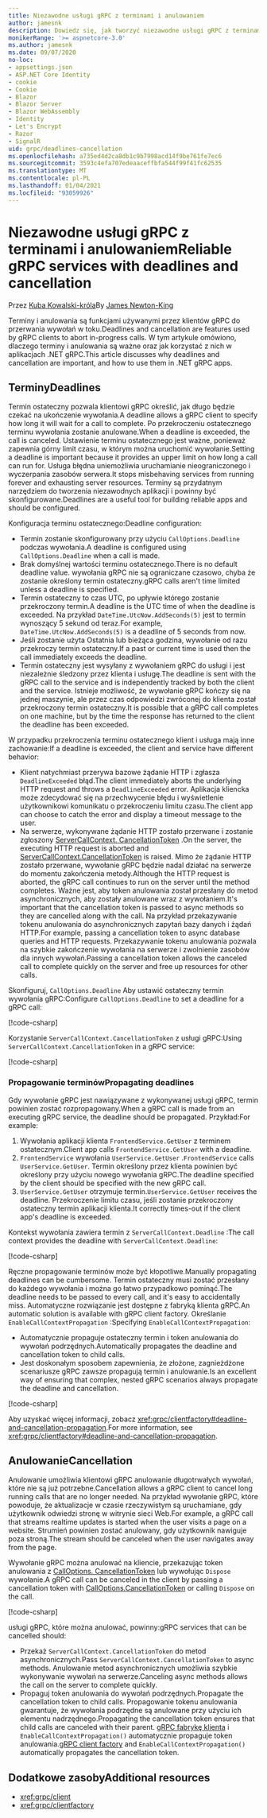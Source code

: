 ```yaml
---
title: Niezawodne usługi gRPC z terminami i anulowaniem
author: jamesnk
description: Dowiedz się, jak tworzyć niezawodne usługi gRPC z terminami i anulowaniem w programie .NET.
monikerRange: '>= aspnetcore-3.0'
ms.author: jamesnk
ms.date: 09/07/2020
no-loc:
- appsettings.json
- ASP.NET Core Identity
- cookie
- Cookie
- Blazor
- Blazor Server
- Blazor WebAssembly
- Identity
- Let's Encrypt
- Razor
- SignalR
uid: grpc/deadlines-cancellation
ms.openlocfilehash: a735ed4d2ca8db1c9b7998acd14f9be761fe7ec6
ms.sourcegitcommit: 3593c4efa707edeaaceffbfa544f99f41fc62535
ms.translationtype: MT
ms.contentlocale: pl-PL
ms.lasthandoff: 01/04/2021
ms.locfileid: "93059926"
---
```

# <a name="reliable-grpc-services-with-deadlines-and-cancellation"></a><span data-ttu-id="fe22d-103">Niezawodne usługi gRPC z terminami i anulowaniem</span><span class="sxs-lookup"><span data-stu-id="fe22d-103">Reliable gRPC services with deadlines and cancellation</span></span>

<span data-ttu-id="fe22d-104">Przez [Kuba Kowalski-króla](https://twitter.com/jamesnk)</span><span class="sxs-lookup"><span data-stu-id="fe22d-104">By [James Newton-King](https://twitter.com/jamesnk)</span></span>

<span data-ttu-id="fe22d-105">Terminy i anulowania są funkcjami używanymi przez klientów gRPC do przerwania wywołań w toku.</span><span class="sxs-lookup"><span data-stu-id="fe22d-105">Deadlines and cancellation are features used by gRPC clients to abort in-progress calls.</span></span> <span data-ttu-id="fe22d-106">W tym artykule omówiono, dlaczego terminy i anulowania są ważne oraz jak korzystać z nich w aplikacjach .NET gRPC.</span><span class="sxs-lookup"><span data-stu-id="fe22d-106">This article discusses why deadlines and cancellation are important, and how to use them in .NET gRPC apps.</span></span>

## <a name="deadlines"></a><span data-ttu-id="fe22d-107">Terminy</span><span class="sxs-lookup"><span data-stu-id="fe22d-107">Deadlines</span></span>

<span data-ttu-id="fe22d-108">Termin ostateczny pozwala klientowi gRPC określić, jak długo będzie czekać na ukończenie wywołania.</span><span class="sxs-lookup"><span data-stu-id="fe22d-108">A deadline allows a gRPC client to specify how long it will wait for a call to complete.</span></span> <span data-ttu-id="fe22d-109">Po przekroczeniu ostatecznego terminu wywołania zostanie anulowane.</span><span class="sxs-lookup"><span data-stu-id="fe22d-109">When a deadline is exceeded, the call is canceled.</span></span> <span data-ttu-id="fe22d-110">Ustawienie terminu ostatecznego jest ważne, ponieważ zapewnia górny limit czasu, w którym można uruchomić wywołanie.</span><span class="sxs-lookup"><span data-stu-id="fe22d-110">Setting a deadline is important because it provides an upper limit on how long a call can run for.</span></span> <span data-ttu-id="fe22d-111">Usługa błędna uniemożliwia uruchamianie nieograniczonego i wyczerpania zasobów serwera.</span><span class="sxs-lookup"><span data-stu-id="fe22d-111">It stops misbehaving services from running forever and exhausting server resources.</span></span> <span data-ttu-id="fe22d-112">Terminy są przydatnym narzędziem do tworzenia niezawodnych aplikacji i powinny być skonfigurowane.</span><span class="sxs-lookup"><span data-stu-id="fe22d-112">Deadlines are a useful tool for building reliable apps and should be configured.</span></span>

<span data-ttu-id="fe22d-113">Konfiguracja terminu ostatecznego:</span><span class="sxs-lookup"><span data-stu-id="fe22d-113">Deadline configuration:</span></span>

* <span data-ttu-id="fe22d-114">Termin zostanie skonfigurowany przy użyciu `CallOptions.Deadline` podczas wywołania.</span><span class="sxs-lookup"><span data-stu-id="fe22d-114">A deadline is configured using `CallOptions.Deadline` when a call is made.</span></span>
* <span data-ttu-id="fe22d-115">Brak domyślnej wartości terminu ostatecznego.</span><span class="sxs-lookup"><span data-stu-id="fe22d-115">There is no default deadline value.</span></span> <span data-ttu-id="fe22d-116">wywołania gRPC nie są ograniczane czasowo, chyba że zostanie określony termin ostateczny.</span><span class="sxs-lookup"><span data-stu-id="fe22d-116">gRPC calls aren't time limited unless a deadline is specified.</span></span>
* <span data-ttu-id="fe22d-117">Termin ostateczny to czas UTC, po upływie którego zostanie przekroczony termin.</span><span class="sxs-lookup"><span data-stu-id="fe22d-117">A deadline is the UTC time of when the deadline is exceeded.</span></span> <span data-ttu-id="fe22d-118">Na przykład `DateTime.UtcNow.AddSeconds(5)` jest to termin wynoszący 5 sekund od teraz.</span><span class="sxs-lookup"><span data-stu-id="fe22d-118">For example, `DateTime.UtcNow.AddSeconds(5)` is a deadline of 5 seconds from now.</span></span>
* <span data-ttu-id="fe22d-119">Jeśli zostanie użyta Ostatnia lub bieżąca godzina, wywołanie od razu przekroczy termin ostateczny.</span><span class="sxs-lookup"><span data-stu-id="fe22d-119">If a past or current time is used then the call immediately exceeds the deadline.</span></span>
* <span data-ttu-id="fe22d-120">Termin ostateczny jest wysyłany z wywołaniem gRPC do usługi i jest niezależnie śledzony przez klienta i usługę.</span><span class="sxs-lookup"><span data-stu-id="fe22d-120">The deadline is sent with the gRPC call to the service and is independently tracked by both the client and the service.</span></span> <span data-ttu-id="fe22d-121">Istnieje możliwość, że wywołanie gRPC kończy się na jednej maszynie, ale przez czas odpowiedzi zwróconej do klienta został przekroczony termin ostateczny.</span><span class="sxs-lookup"><span data-stu-id="fe22d-121">It is possible that a gRPC call completes on one machine, but by the time the response has returned to the client the deadline has been exceeded.</span></span>

<span data-ttu-id="fe22d-122">W przypadku przekroczenia terminu ostatecznego klient i usługa mają inne zachowanie:</span><span class="sxs-lookup"><span data-stu-id="fe22d-122">If a deadline is exceeded, the client and service have different behavior:</span></span>

* <span data-ttu-id="fe22d-123">Klient natychmiast przerywa bazowe żądanie HTTP i zgłasza `DeadlineExceeded` błąd.</span><span class="sxs-lookup"><span data-stu-id="fe22d-123">The client immediately aborts the underlying HTTP request and throws a `DeadlineExceeded` error.</span></span> <span data-ttu-id="fe22d-124">Aplikacja kliencka może zdecydować się na przechwycenie błędu i wyświetlenie użytkownikowi komunikatu o przekroczeniu limitu czasu.</span><span class="sxs-lookup"><span data-stu-id="fe22d-124">The client app can choose to catch the error and display a timeout message to the user.</span></span>
* <span data-ttu-id="fe22d-125">Na serwerze, wykonywane żądanie HTTP zostało przerwane i zostanie zgłoszony [ServerCallContext. CancellationToken](xref:System.Threading.CancellationToken) .</span><span class="sxs-lookup"><span data-stu-id="fe22d-125">On the server, the executing HTTP request is aborted and [ServerCallContext.CancellationToken](xref:System.Threading.CancellationToken) is raised.</span></span> <span data-ttu-id="fe22d-126">Mimo że żądanie HTTP zostało przerwane, wywołanie gRPC będzie nadal działać na serwerze do momentu zakończenia metody.</span><span class="sxs-lookup"><span data-stu-id="fe22d-126">Although the HTTP request is aborted, the gRPC call continues to run on the server until the method completes.</span></span> <span data-ttu-id="fe22d-127">Ważne jest, aby token anulowania został przesłany do metod asynchronicznych, aby zostały anulowane wraz z wywołaniem.</span><span class="sxs-lookup"><span data-stu-id="fe22d-127">It's important that the cancellation token is passed to async methods so they are cancelled along with the call.</span></span> <span data-ttu-id="fe22d-128">Na przykład przekazywanie tokenu anulowania do asynchronicznych zapytań bazy danych i żądań HTTP.</span><span class="sxs-lookup"><span data-stu-id="fe22d-128">For example, passing a cancellation token to async database queries and HTTP requests.</span></span> <span data-ttu-id="fe22d-129">Przekazywanie tokenu anulowania pozwala na szybkie zakończenie wywołania na serwerze i zwolnienie zasobów dla innych wywołań.</span><span class="sxs-lookup"><span data-stu-id="fe22d-129">Passing a cancellation token allows the canceled call to complete quickly on the server and free up resources for other calls.</span></span>

<span data-ttu-id="fe22d-130">Skonfiguruj, `CallOptions.Deadline` Aby ustawić ostateczny termin wywołania gRPC:</span><span class="sxs-lookup"><span data-stu-id="fe22d-130">Configure `CallOptions.Deadline` to set a deadline for a gRPC call:</span></span>

[!code-csharp[](~/grpc/deadlines-cancellation/deadline-client.cs?highlight=7,12)]

<span data-ttu-id="fe22d-131">Korzystanie `ServerCallContext.CancellationToken` z usługi gRPC:</span><span class="sxs-lookup"><span data-stu-id="fe22d-131">Using `ServerCallContext.CancellationToken` in a gRPC service:</span></span>

[!code-csharp[](~/grpc/deadlines-cancellation/deadline-server.cs?highlight=5)]

### <a name="propagating-deadlines"></a><span data-ttu-id="fe22d-132">Propagowanie terminów</span><span class="sxs-lookup"><span data-stu-id="fe22d-132">Propagating deadlines</span></span>

<span data-ttu-id="fe22d-133">Gdy wywołanie gRPC jest nawiązywane z wykonywanej usługi gRPC, termin powinien zostać rozpropagowany.</span><span class="sxs-lookup"><span data-stu-id="fe22d-133">When a gRPC call is made from an executing gRPC service, the deadline should be propagated.</span></span> <span data-ttu-id="fe22d-134">Przykład:</span><span class="sxs-lookup"><span data-stu-id="fe22d-134">For example:</span></span>

1. <span data-ttu-id="fe22d-135">Wywołania aplikacji klienta `FrontendService.GetUser` z terminem ostatecznym.</span><span class="sxs-lookup"><span data-stu-id="fe22d-135">Client app calls `FrontendService.GetUser` with a deadline.</span></span>
2. <span data-ttu-id="fe22d-136">`FrontendService` wywołania `UserService.GetUser` .</span><span class="sxs-lookup"><span data-stu-id="fe22d-136">`FrontendService` calls `UserService.GetUser`.</span></span> <span data-ttu-id="fe22d-137">Termin określony przez klienta powinien być określony przy użyciu nowego wywołania gRPC.</span><span class="sxs-lookup"><span data-stu-id="fe22d-137">The deadline specified by the client should be specified with the new gRPC call.</span></span>
3. <span data-ttu-id="fe22d-138">`UserService.GetUser` otrzymuje termin.</span><span class="sxs-lookup"><span data-stu-id="fe22d-138">`UserService.GetUser` receives the deadline.</span></span> <span data-ttu-id="fe22d-139">Przekroczenie limitu czasu, jeśli zostanie przekroczony ostateczny termin aplikacji klienta.</span><span class="sxs-lookup"><span data-stu-id="fe22d-139">It correctly times-out if the client app's deadline is exceeded.</span></span>

<span data-ttu-id="fe22d-140">Kontekst wywołania zawiera termin z `ServerCallContext.Deadline` :</span><span class="sxs-lookup"><span data-stu-id="fe22d-140">The call context provides the deadline with `ServerCallContext.Deadline`:</span></span>

[!code-csharp[](~/grpc/deadlines-cancellation/deadline-propagate.cs?highlight=7)]

<span data-ttu-id="fe22d-141">Ręczne propagowanie terminów może być kłopotliwe.</span><span class="sxs-lookup"><span data-stu-id="fe22d-141">Manually propagating deadlines can be cumbersome.</span></span> <span data-ttu-id="fe22d-142">Termin ostateczny musi zostać przesłany do każdego wywołania i można go łatwo przypadkowo pominąć.</span><span class="sxs-lookup"><span data-stu-id="fe22d-142">The deadline needs to be passed to every call, and it's easy to accidentally miss.</span></span> <span data-ttu-id="fe22d-143">Automatyczne rozwiązanie jest dostępne z fabryką klienta gRPC.</span><span class="sxs-lookup"><span data-stu-id="fe22d-143">An automatic solution is available with gRPC client factory.</span></span> <span data-ttu-id="fe22d-144">Określanie `EnableCallContextPropagation` :</span><span class="sxs-lookup"><span data-stu-id="fe22d-144">Specifying `EnableCallContextPropagation`:</span></span>

* <span data-ttu-id="fe22d-145">Automatycznie propaguje ostateczny termin i token anulowania do wywołań podrzędnych.</span><span class="sxs-lookup"><span data-stu-id="fe22d-145">Automatically propagates the deadline and cancellation token to child calls.</span></span>
* <span data-ttu-id="fe22d-146">Jest doskonałym sposobem zapewnienia, że złożone, zagnieżdżone scenariusze gRPC zawsze propagują termin i anulowanie.</span><span class="sxs-lookup"><span data-stu-id="fe22d-146">Is an excellent way of ensuring that complex, nested gRPC scenarios always propagate the deadline and cancellation.</span></span>

[!code-csharp[](~/grpc/deadlines-cancellation/clientfactory-propagate.cs?highlight=6)]

<span data-ttu-id="fe22d-147">Aby uzyskać więcej informacji, zobacz <xref:grpc/clientfactory#deadline-and-cancellation-propagation>.</span><span class="sxs-lookup"><span data-stu-id="fe22d-147">For more information, see <xref:grpc/clientfactory#deadline-and-cancellation-propagation>.</span></span>

## <a name="cancellation"></a><span data-ttu-id="fe22d-148">Anulowanie</span><span class="sxs-lookup"><span data-stu-id="fe22d-148">Cancellation</span></span>

<span data-ttu-id="fe22d-149">Anulowanie umożliwia klientowi gRPC anulowanie długotrwałych wywołań, które nie są już potrzebne.</span><span class="sxs-lookup"><span data-stu-id="fe22d-149">Cancellation allows a gRPC client to cancel long running calls that are no longer needed.</span></span> <span data-ttu-id="fe22d-150">Na przykład wywołanie gRPC, które powoduje, że aktualizacje w czasie rzeczywistym są uruchamiane, gdy użytkownik odwiedzi stronę w witrynie sieci Web.</span><span class="sxs-lookup"><span data-stu-id="fe22d-150">For example, a gRPC call that streams realtime updates is started when the user visits a page on a website.</span></span> <span data-ttu-id="fe22d-151">Strumień powinien zostać anulowany, gdy użytkownik nawiguje poza stroną.</span><span class="sxs-lookup"><span data-stu-id="fe22d-151">The stream should be canceled when the user navigates away from the page.</span></span>

<span data-ttu-id="fe22d-152">Wywołanie gRPC można anulować na kliencie, przekazując token anulowania z [CallOptions. CancellationToken](xref:System.Threading.CancellationToken) lub wywołując `Dispose` wywołanie.</span><span class="sxs-lookup"><span data-stu-id="fe22d-152">A gRPC call can be canceled in the client by passing a cancellation token with [CallOptions.CancellationToken](xref:System.Threading.CancellationToken) or calling `Dispose` on the call.</span></span>

[!code-csharp[](~/grpc/deadlines-cancellation/cancellation-client.cs?highlight=19)]

<span data-ttu-id="fe22d-153">usługi gRPC, które można anulować, powinny:</span><span class="sxs-lookup"><span data-stu-id="fe22d-153">gRPC services that can be cancelled should:</span></span>
* <span data-ttu-id="fe22d-154">Przekaż `ServerCallContext.CancellationToken` do metod asynchronicznych.</span><span class="sxs-lookup"><span data-stu-id="fe22d-154">Pass `ServerCallContext.CancellationToken` to async methods.</span></span> <span data-ttu-id="fe22d-155">Anulowanie metod asynchronicznych umożliwia szybkie wykonywanie wywołań na serwerze.</span><span class="sxs-lookup"><span data-stu-id="fe22d-155">Canceling async methods allows the call on the server to complete quickly.</span></span>
* <span data-ttu-id="fe22d-156">Propaguj token anulowania do wywołań podrzędnych.</span><span class="sxs-lookup"><span data-stu-id="fe22d-156">Propagate the cancellation token to child calls.</span></span> <span data-ttu-id="fe22d-157">Propagowanie tokenu anulowania gwarantuje, że wywołania podrzędne są anulowane przy użyciu ich elementu nadrzędnego.</span><span class="sxs-lookup"><span data-stu-id="fe22d-157">Propagating the cancellation token ensures that child calls are canceled with their parent.</span></span> <span data-ttu-id="fe22d-158">[gRPC fabrykę klienta](xref:grpc/clientfactory) i `EnableCallContextPropagation()` automatycznie propaguje token anulowania.</span><span class="sxs-lookup"><span data-stu-id="fe22d-158">[gRPC client factory](xref:grpc/clientfactory) and `EnableCallContextPropagation()` automatically propagates the cancellation token.</span></span>

## <a name="additional-resources"></a><span data-ttu-id="fe22d-159">Dodatkowe zasoby</span><span class="sxs-lookup"><span data-stu-id="fe22d-159">Additional resources</span></span>

* <xref:grpc/client>
* <xref:grpc/clientfactory>
